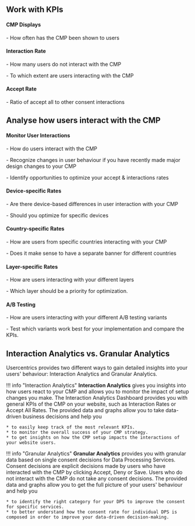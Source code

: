 ## Work with KPIs

<div class="uc-row">
  <div class="uc-col">
    <div class="uc-card">
      <div class="uc-card-body">
        <h4 class="uc-card-title">CMP Displays</h4>
        <p class="uc-card-text">
            - How often has the CMP been shown to users
        </p>
      </div>
    </div>
  </div>
  <div class="uc-col">
    <div class="uc-card">
      <div class="uc-card-body">
        <h4 class="uc-card-title">Interaction Rate</h4>
        <p class="uc-card-text">
            - How many users do not interact with the CMP
        </p>
        <p class="uc-card-text">
            - To which extent are users interacting with the CMP
        </p>
      </div>
    </div>
  </div>
</div>
<div class="uc-row">
  <div class="uc-col">
    <div class="uc-card">
      <div class="uc-card-body">
        <h4 class="uc-card-title">Accept Rate</h4>
        <p class="uc-card-text">
            - Ratio of accept all to other consent interactions
        </p>
      </div>
    </div>
  </div>
</div>

## Analyse how users interact with the CMP

<div class="uc-row">
  <div class="uc-col">
    <div class="uc-card">
      <div class="uc-card-body">
        <h4 class="uc-card-title">Monitor User Interactions</h4>
        <p class="uc-card-text">
            - How do users interact with the CMP
        </p>
        <p class="uc-card-text">
            - Recognize changes in user behaviour if you have recently made major design changes to your CMP
        </p>
        <p class="uc-card-text">
            - Identify opportunities to optimize your accept & interactions rates
        </p>
      </div>
    </div>
  </div>
  <div class="uc-col">
    <div class="uc-card">
      <div class="uc-card-body">
        <h4 class="uc-card-title">Device-specific Rates</h4>
        <p class="uc-card-text">
            - Are there device-based differences in user interaction with your CMP
        </p>
        <p class="uc-card-text">
            - Should you optimize for specific devices
        </p>
      </div>
    </div>
  </div>
</div>
<div class="uc-row">
  <div class="uc-col">
    <div class="uc-card">
      <div class="uc-card-body">
        <h4 class="uc-card-title">Country-specific Rates</h4>
        <p class="uc-card-text">
            - How are users from specific countries interacting with your CMP
        </p>
        <p class="uc-card-text">
            - Does it make sense to have a separate banner for different countries
        </p>
      </div>
    </div>
  </div>
  <div class="uc-col">
    <div class="uc-card">
      <div class="uc-card-body">
        <h4 class="uc-card-title">Layer-specific Rates</h4>
        <p class="uc-card-text">
            - How are users interacting with your different layers
        </p>
        <p class="uc-card-text">
            - Which layer should be a priority for optimization.
        </p>
      </div>
    </div>
  </div>
</div>
<div class="uc-row">
  <div class="uc-col">
    <div class="uc-card">
      <div class="uc-card-body">
        <h4 class="uc-card-title">A/B Testing</h4>
        <p class="uc-card-text">
            - How are users interacting with your different A/B testing variants
        </p>
        <p class="uc-card-text">
            - Test which variants work best for your implementation and compare the KPIs.
        </p>
      </div>
    </div>
  </div>
</div>

## Interaction Analytics vs. Granular Analytics

Usercentrics provides two different ways to gain detailed insights into your users' behaviour: Interaction Analytics and Granular Analytics.

!!! info "Interaction Analytics"
    **Interaction Analytics** gives you insights into how users react to your CMP and allows you to monitor the impact of setup changes you make. The Interaction Analytics Dashboard provides you with general KPIs of the CMP on your website, such as Interaction Rates or Accept All Rates. The provided data and graphs allow you to take data-driven business decisions and help you

    * to easily keep track of the most relevant KPIs.
    * to monitor the overall success of your CMP strategy.
    * to get insights on how the CMP setup impacts the interactions of your website users.


!!! info "Granular Analytics"
    **Granular Analytics** provides you with granular data based on single consent decisions for Data Processing Services. Consent decisions are explicit decisions made by users who have interacted with the CMP by clicking Accept, Deny or Save. Users who do not interact with the CMP do not take any consent decisions. The provided data and graphs allow you to get the full picture of your users' behaviour and help you

    * to identify the right category for your DPS to improve the consent for specific services.
    * to better understand how the consent rate for individual DPS is composed in order to improve your data-driven decision-making.